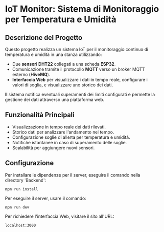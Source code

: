 # IoT Monitor: Sistema di Monitoraggio per Temperatura e Umidità

## Descrizione del Progetto
Questo progetto realizza un sistema IoT per il monitoraggio continuo di temperatura e umidità in una stanza utilizzando:

- Due **sensori DHT22** collegati a una scheda **ESP32**.
- Comunicazione tramite il protocollo **MQTT** verso un broker MQTT esterno (**HiveMQ**).
- **Interfaccia Web** per visualizzare i dati in tempo reale, configurare i valori di soglia, e visualizzare uno storico dei dati.

Il sistema notifica eventuali superamenti dei limiti configurati e permette la gestione dei dati attraverso una piattaforma web.

## Funzionalità Principali
- Visualizzazione in tempo reale dei dati rilevati.
- Storico dati per analizzare l'andamento nel tempo.
- Configurazione soglie di allerta per temperatura e umidità.
- Notifiche istantanee in caso di superamento delle soglie.
- Scalabilità per aggiungere nuovi sensori.

## Configurazione
Per installare le dipendenze per il server, eseguire il comando nella directory 'Backend':
```node
npm run install
```
Per eseguire il server, usare il comando:
```node
npm run dev
```
Per richiedere l'interfaccia Web, visitare il sito all'URL:
```node
localhost:3000
```